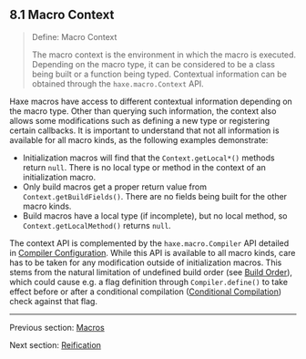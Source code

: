 ## 8.1 Macro Context

> Define: Macro Context
>
> The macro context is the environment in which the macro is executed. Depending on the macro type, it can be considered to be a class being built or a function being typed. Contextual information can be obtained through the `haxe.macro.Context` API.


Haxe macros have access to different contextual information depending on the macro type. Other than querying such information, the context also allows some modifications such as defining a new type or registering certain callbacks. It is important to understand that not all information is available for all macro kinds, as the following examples demonstrate:



* Initialization macros will find that the `Context.getLocal*()` methods return `null`. There is no local type or method in the context of an initialization macro.
* Only build macros get a proper return value from `Context.getBuildFields()`. There are no fields being built for the other macro kinds.
* Build macros have a local type (if incomplete), but no local method, so `Context.getLocalMethod()` returns `null`.



The context API is complemented by the `haxe.macro.Compiler` API detailed in [Compiler Configuration](https://github.com/Simn/HaxeManual/tree/master/md/manual/8.7-Compiler_Configuration.md). While this API is available to all macro kinds, care has to be taken for any modification outside of initialization macros. This stems from the natural limitation of undefined build order (see [Build Order](https://github.com/Simn/HaxeManual/tree/master/md/manual/8.6.3-Build_Order.md)), which could cause e.g. a flag definition through `Compiler.define()` to take effect before or after a conditional compilation ([Conditional Compilation](https://github.com/Simn/HaxeManual/tree/master/md/manual/7.1-Conditional_Compilation.md)) check against that flag.

---

Previous section: [Macros](https://github.com/Simn/HaxeManual/tree/master/md/manual/8-Macros.md)

Next section: [Reification](https://github.com/Simn/HaxeManual/tree/master/md/manual/8.3-Reification.md)
